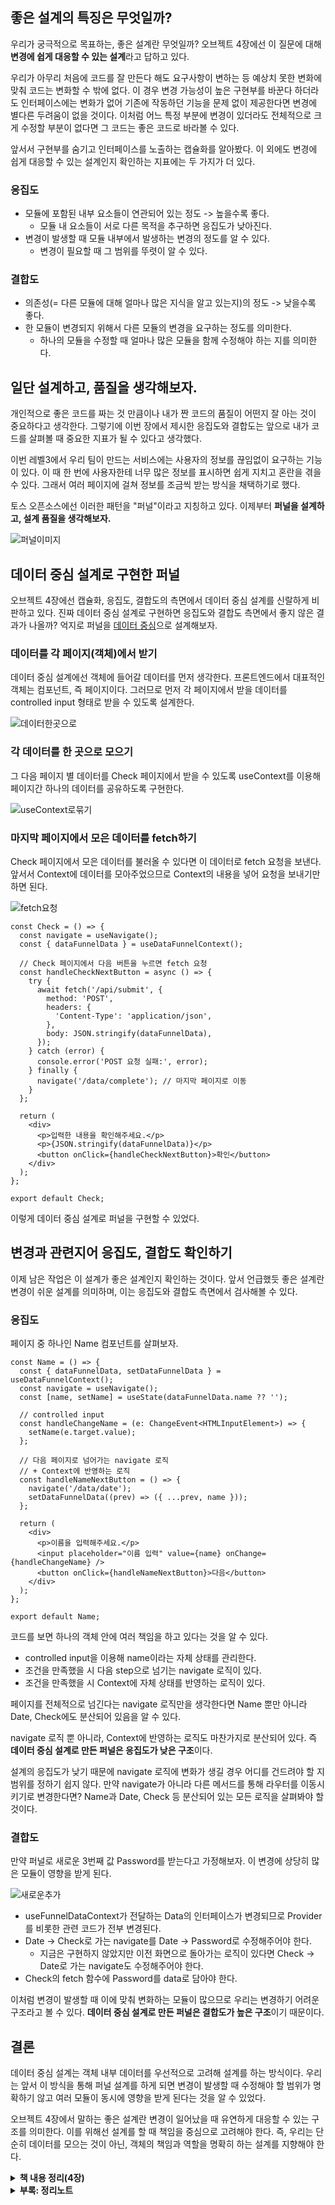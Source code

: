 ## 좋은 설계의 특징은 무엇일까?

우리가 궁극적으로 목표하는, 좋은 설계란 무엇일까? 오브젝트 4장에선 이 질문에 대해 **변경에 쉽게 대응할 수 있는 설계**라고 답하고 있다.

우리가 아무리 처음에 코드를 잘 만든다 해도 요구사항이 변하는 등 예상치 못한 변화에 맞춰 코드는 변화할 수 밖에 없다. 이 경우 변경 가능성이 높은 구현부를 바꾼다 하더라도 인터페이스에는 변화가 없어 기존에 작동하던 기능을 문제 없이 제공한다면 변경에 별다른 두려움이 없을 것이다. 이처럼 어느 특정 부분에 변경이 있더라도 전체적으로 크게 수정할 부분이 없다면 그 코드는 좋은 코드로 바라볼 수 있다.

앞서서 구현부를 숨기고 인터페이스를 노출하는 캡슐화를 알아봤다. 이 외에도 변경에 쉽게 대응할 수 있는 설계인지 확인하는 지표에는 두 가지가 더 있다.

### 응집도

- 모듈에 포함된 내부 요소들이 연관되어 있는 정도 -> 높을수록 좋다.
  - 모듈 내 요소들이 서로 다른 목적을 추구하면 응집도가 낮아진다.
- 변경이 발생할 때 모듈 내부에서 발생하는 변경의 정도를 알 수 있다.
  - 변경이 필요할 때 그 범위를 뚜렷이 알 수 있다.

### 결합도

- 의존성(= 다른 모듈에 대해 얼마나 많은 지식을 알고 있는지)의 정도 -> 낮을수록 좋다.
- 한 모듈이 변경되지 위해서 다른 모듈의 변경을 요구하는 정도를 의미한다.
  - 하나의 모듈을 수정할 때 얼마나 많은 모듈을 함께 수정해야 하는 지를 의미한다.

## 일단 설계하고, 품질을 생각해보자.

개인적으로 좋은 코드를 짜는 것 만큼이나 내가 짠 코드의 품질이 어떤지 잘 아는 것이 중요하다고 생각한다. 그렇기에 이번 장에서 제시한 응집도와 결합도는 앞으로 내가 코드를 살펴볼 때 중요한 지표가 될 수 있다고 생각했다.

이번 레벨3에서 우리 팀이 만드는 서비스에는 사용자의 정보를 끊임없이 요구하는 기능이 있다. 이 때 한 번에 사용자한테 너무 많은 정보를 표시하면 쉽게 지치고 혼란을 겪을 수 있다. 그래서 여러 페이지에 걸쳐 정보를 조금씩 받는 방식을 채택하기로 했다.

토스 오픈소스에선 이러한 패턴을 "퍼널"이라고 지칭하고 있다. 이제부터 **퍼널을 설계하고, 설계 품질을 생각해보자.**

![퍼널이미지](https://github.com/user-attachments/assets/dd3d2037-927a-487a-82c3-16a600eacc09)

## 데이터 중심 설계로 구현한 퍼널

오브젝트 4장에선 캡슐화, 응집도, 결합도의 측면에서 데이터 중심 설계를 신랄하게 비판하고 있다. 진짜 데이터 중심 설계로 구현하면 응집도와 결합도 측면에서 좋지 않은 결과가 나올까? 억지로 퍼널을 [데이터 중심](https://github.com/MinSungJe/my_own_funnel_sketch/tree/main/src/data-driven)으로 설계해보자.

### 데이터를 각 페이지(객체)에서 받기

데이터 중심 설계에선 객체에 들어갈 데이터를 먼저 생각한다. 프론트엔드에서 대표적인 객체는 컴포넌트, 즉 페이지이다. 그러므로 먼저 각 페이지에서 받을 데이터를 controlled input 형태로 받을 수 있도록 설계한다.

![데이터한곳으로](https://github.com/user-attachments/assets/4a547dec-db2c-464b-ba77-e6e37a70eca9)

### 각 데이터를 한 곳으로 모으기

그 다음 페이지 별 데이터를 Check 페이지에서 받을 수 있도록 useContext를 이용해 페이지간 하나의 데이터를 공유하도록 구현한다.

![useContext로묶기](https://github.com/user-attachments/assets/584f9f62-4590-41ac-98ab-40fa69dbede0)

### 마지막 페이지에서 모은 데이터를 fetch하기

Check 페이지에서 모은 데이터를 불러올 수 있다면 이 데이터로 fetch 요청을 보낸다. 앞서서 Context에 데이터를 모아주었으므로 Context의 내용을 넣어 요청을 보내기만 하면 된다.

![fetch요청](https://github.com/user-attachments/assets/3b7caaef-70dc-4b3e-9ad4-0fc5e0ec3f03)

```tsx
const Check = () => {
  const navigate = useNavigate();
  const { dataFunnelData } = useDataFunnelContext();

  // Check 페이지에서 다음 버튼을 누르면 fetch 요청
  const handleCheckNextButton = async () => {
    try {
      await fetch('/api/submit', {
        method: 'POST',
        headers: {
          'Content-Type': 'application/json',
        },
        body: JSON.stringify(dataFunnelData),
      });
    } catch (error) {
      console.error('POST 요청 실패:', error);
    } finally {
      navigate('/data/complete'); // 마지막 페이지로 이동
    }
  };

  return (
    <div>
      <p>입력한 내용을 확인해주세요.</p>
      <p>{JSON.stringify(dataFunnelData)}</p>
      <button onClick={handleCheckNextButton}>확인</button>
    </div>
  );
};

export default Check;
```

이렇게 데이터 중심 설계로 퍼널을 구현할 수 있었다.

## 변경과 관련지어 응집도, 결합도 확인하기

이제 남은 작업은 이 설계가 좋은 설계인지 확인하는 것이다. 앞서 언급했듯 좋은 설계란 변경이 쉬운 설계를 의미하며, 이는 응집도와 결합도 측면에서 검사해볼 수 있다.

### 응집도

페이지 중 하나인 Name 컴포넌트를 살펴보자.

```tsx
const Name = () => {
  const { dataFunnelData, setDataFunnelData } = useDataFunnelContext();
  const navigate = useNavigate();
  const [name, setName] = useState(dataFunnelData.name ?? '');

  // controlled input
  const handleChangeName = (e: ChangeEvent<HTMLInputElement>) => {
    setName(e.target.value);
  };

  // 다음 페이지로 넘어가는 navigate 로직 
  // + Context에 반영하는 로직
  const handleNameNextButton = () => {
    navigate('/data/date');
    setDataFunnelData((prev) => ({ ...prev, name }));
  };

  return (
    <div>
      <p>이름을 입력해주세요.</p>
      <input placeholder="이름 입력" value={name} onChange={handleChangeName} />
      <button onClick={handleNameNextButton}>다음</button>
    </div>
  );
};

export default Name;
```

코드를 보면 하나의 객체 안에 여러 책임을 하고 있다는 것을 알 수 있다.
- controlled input을 이용해 name이라는 자체 상태를 관리한다.
- 조건을 만족했을 시 다음 step으로 넘기는 navigate 로직이 있다.
- 조건을 만족했을 시 Context에 자체 상태를 반영하는 로직이 있다.

페이지를 전체적으로 넘긴다는 navigate 로직만을 생각한다면 Name 뿐만 아니라 Date, Check에도 분산되어 있음을 알 수 있다.

navigate 로직 뿐 아니라, Context에 반영하는 로직도 마찬가지로 분산되어 있다. 즉 **데이터 중심 설계로 만든 퍼널은 응집도가 낮은 구조**이다.

설계의 응집도가 낮기 때문에 navigate 로직에 변화가 생길 경우 어디를 건드려야 할 지 범위를 정하기 쉽지 않다. 만약 navigate가 아니라 다른 메서드를 통해 라우터를 이동시키기로 변경한다면? Name과 Date, Check 등 분산되어 있는 모든 로직을 살펴봐야 할 것이다.

### 결합도

만약 퍼널로 새로운 3번째 값 Password를 받는다고 가정해보자. 이 변경에 상당히 많은 모듈이 영향을 받게 된다.

![새로운추가](https://github.com/user-attachments/assets/7f829166-2b23-4fc7-97d7-6a901ad37e31)

- useFunnelDataContext가 전달하는 Data의 인터페이스가 변경되므로 Provider를 비롯한 관련 코드가 전부 변경된다.
- Date -> Check로 가는 navigate를 Date -> Password로 수정해주어야 한다.
  - 지금은 구현하지 않았지만 이전 화면으로 돌아가는 로직이 있다면 Check -> Date로 가는 navigate도 수정해주어야 한다.
- Check의 fetch 함수에 Password를 data로 담아야 한다.

이처럼 변경이 발생할 때 이에 맞춰 변화하는 모듈이 많으므로 우리는 변경하기 어려운 구조라고 볼 수 있다. **데이터 중심 설계로 만든 퍼널은 결합도가 높은 구조**이기 때문이다.

## 결론

데이터 중심 설계는 객체 내부 데이터를 우선적으로 고려해 설계를 하는 방식이다. 우리는 앞서 이 방식을 통해 퍼널 설계를 하게 되면 변경이 발생할 때 수정해야 할 범위가 명확하기 않고 여러 모듈이 동시에 영향을 받게 된다는 것을 알 수 있었다.

오브젝트 4장에서 말하는 좋은 설계란 변경이 일어났을 때 유연하게 대응할 수 있는 구조를 의미한다. 이를 위해선 설계를 할 때 책임을 중심으로 고려해야 한다. 즉, 우리는 단순히 데이터를 모으는 것이 아닌, 객체의 책임과 역할을 명확히 하는 설계를 지향해야 한다.


<details><summary><b>책 내용 정리(4장)</b></summary>

## 트레이드오프

- 좋은 설계의 특징은 무엇인가?
  - 캡슐화, 응집도, 결합도

### 캡슐화

- 추상화 방법 중 하나
- 변경 가능성이 높은 부분(구현)은 숨기고, 상대적으로 안정적인 부분(인터페이스)만 공개

### 응집도

- 모듈에 포함된 내부 요소들이 연관되어 있는 정도
- 모듈 내 요소들이 서로 다른 목적을 추구하면 응집도가 낮음
- 객체에 얼마나 관련 높은 책임들을 할당했는지?

### 결합도

- 의존성의 정도
  - 다른 모듈에 대해 얼마나 많은 지식을 갖고 있는지
- 객체가 협력에 필요한 적절한 수준의 관계만을 유지하고 있는지?

## 모든 트레이드오프는 설계와 관련있다.

- 좋은 설계란 각 요소가 응집도가 높고 느슨하게 결합되어 있어야 함
- 특히, 변경과 깊은 관계
  - 설계를 변경하기 쉬운 코드가 좋은 설계
- 캡슐화의 정도가 응집도와 결합도에 영향

### 응집도 with 변경

- 변경이 발생할 때 모듈 내부에서 발생하는 변경의 정도
  - 높을수록 변경 대상과 범위가 명확 → 코드의 변경이 쉬워짐

### 결합도 with 변경

- 한 모듈이 변경되기 위해서 다른 모듈의 변경을 요구하는 정도
  - 하나의 모듈을 수정할 때 얼마나 많은 모듈을 함께 수정해야 하는가?

## 데이터 중심 설계의 문제

- 데이터 중심 설계: 객체가 포함해야 하는 데이터에 집중한 설계
- 데이터에 초점을 맞추는 설계는 변경에 취약
  - 데이터는 구현에 속함
  - 구현에 대한 세부사항이 객체의 인터페이스에 스며들게 됨
  - 상태 변경이 인터페이스의 변경을 초래
  - 인터페이스에 의존하는 모든 객체에 영향

### 캡슐화

- 내부의 데이터가 있다는 점을 공개 (추측에 의한 설계 전략)
- 캡슐화를 지켜야 함 → 객체가 자기 스스로를 책임져야 함

### 결합도

- 어디의 수정이 무조건 다른 모듈의 변화를 요구 → 높은 결합도

### 응집도

- 서로 다른 이유로 변경되는 코드가 하나의 모듈 안에 공존
  - SRP에선 책임 → 변경의 이유

## 결론

### 데이터 중심 설계

- 본질적으로 너무 이른 시기에 데이터에 대해 결정하도록 강요
- 협력이라는 문맥 없이 객체를 고립시킨 채 오퍼레이션을 결정

</details>

<details><summary><b>부록: 정리노트</b></summary>

![정리노트](https://github.com/user-attachments/assets/8a9e76d9-6643-4ac2-8541-9aba7bf498aa)

</details>
